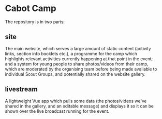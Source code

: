 # Cabot Camp
The repository is in two parts:

## site
The main website, which serves a large amount of static content (activity links, section info booklets etc.), a programme for the camp which highlights relevant activities currently happening at that point in the event; and a system for young people to share photos/videos from their camp, which are moderated by the organising team before being made available to individual Scout Groups, and potentially shared on the website gallery.

## livestream
A lightweight Vue app which pulls some data (the photos/videos we've shared in the gallery, and an editable message) and displays it so it can be shown over the live broadcast running for the event.
